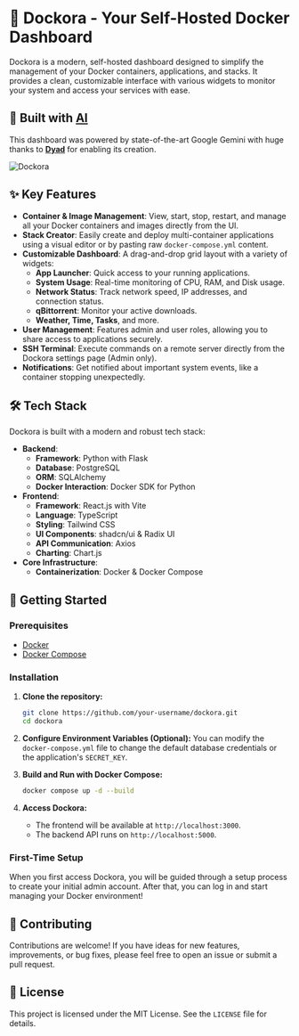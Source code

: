 # 🐳 Dockora - Your Self-Hosted Docker Dashboard

Dockora is a modern, self-hosted dashboard designed to simplify the management of your Docker containers, applications, and stacks. It provides a clean, customizable interface with various widgets to monitor your system and access your services with ease.

## 🤖 Built with [AI](https://example-ai-link.com)

This dashboard was powered by state-of-the-art Google Gemini
with huge thanks to [**Dyad**](https://www.dyad.sh/) for enabling its creation.

![Dockora](https://fsgezdakoianpjhingyz.supabase.co/storage/v1/object/public/images/3d2f1b02-aff2-49ef-a113-b05b26c3348a.png)

## ✨ Key Features

-   **Container & Image Management**: View, start, stop, restart, and manage all your Docker containers and images directly from the UI.
-   **Stack Creator**: Easily create and deploy multi-container applications using a visual editor or by pasting raw `docker-compose.yml` content.
-   **Customizable Dashboard**: A drag-and-drop grid layout with a variety of widgets:
    -   **App Launcher**: Quick access to your running applications.
    -   **System Usage**: Real-time monitoring of CPU, RAM, and Disk usage.
    -   **Network Status**: Track network speed, IP addresses, and connection status.
    -   **qBittorrent**: Monitor your active downloads.
    -   **Weather, Time, Tasks**, and more.
-   **User Management**: Features admin and user roles, allowing you to share access to applications securely.
-   **SSH Terminal**: Execute commands on a remote server directly from the Dockora settings page (Admin only).
-   **Notifications**: Get notified about important system events, like a container stopping unexpectedly.

## 🛠️ Tech Stack

Dockora is built with a modern and robust tech stack:

-   **Backend**:
    -   **Framework**: Python with Flask
    -   **Database**: PostgreSQL
    -   **ORM**: SQLAlchemy
    -   **Docker Interaction**: Docker SDK for Python
-   **Frontend**:
    -   **Framework**: React.js with Vite
    -   **Language**: TypeScript
    -   **Styling**: Tailwind CSS
    -   **UI Components**: shadcn/ui & Radix UI
    -   **API Communication**: Axios
    -   **Charting**: Chart.js
-   **Core Infrastructure**:
    -   **Containerization**: Docker & Docker Compose

## 🚀 Getting Started

### Prerequisites

-   [Docker](https://docs.docker.com/get-docker/)
-   [Docker Compose](https://docs.docker.com/compose/install/)

### Installation

1.  **Clone the repository:**
    ```bash
    git clone https://github.com/your-username/dockora.git
    cd dockora
    ```

2.  **Configure Environment Variables (Optional):**
    You can modify the `docker-compose.yml` file to change the default database credentials or the application's `SECRET_KEY`.

3.  **Build and Run with Docker Compose:**
    ```bash
    docker compose up -d --build
    ```

4.  **Access Dockora:**
    -   The frontend will be available at `http://localhost:3000`.
    -   The backend API runs on `http://localhost:5000`.

### First-Time Setup

When you first access Dockora, you will be guided through a setup process to create your initial admin account. After that, you can log in and start managing your Docker environment!

## 🤝 Contributing

Contributions are welcome! If you have ideas for new features, improvements, or bug fixes, please feel free to open an issue or submit a pull request.

## 📄 License

This project is licensed under the MIT License. See the `LICENSE` file for details.